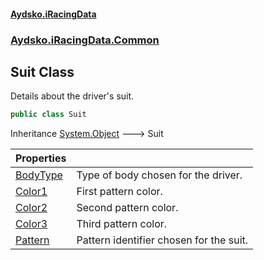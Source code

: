 #### [Aydsko.iRacingData](index.md 'index')
### [Aydsko.iRacingData.Common](index.md#Aydsko.iRacingData.Common 'Aydsko.iRacingData.Common')

## Suit Class

Details about the driver's suit.

```csharp
public class Suit
```

Inheritance [System.Object](https://docs.microsoft.com/en-us/dotnet/api/System.Object 'System.Object') &#129106; Suit

| Properties | |
| :--- | :--- |
| [BodyType](Suit.BodyType.md 'Aydsko.iRacingData.Common.Suit.BodyType') | Type of body chosen for the driver. |
| [Color1](Suit.Color1.md 'Aydsko.iRacingData.Common.Suit.Color1') | First pattern color. |
| [Color2](Suit.Color2.md 'Aydsko.iRacingData.Common.Suit.Color2') | Second pattern color. |
| [Color3](Suit.Color3.md 'Aydsko.iRacingData.Common.Suit.Color3') | Third pattern color. |
| [Pattern](Suit.Pattern.md 'Aydsko.iRacingData.Common.Suit.Pattern') | Pattern identifier chosen for the suit. |
